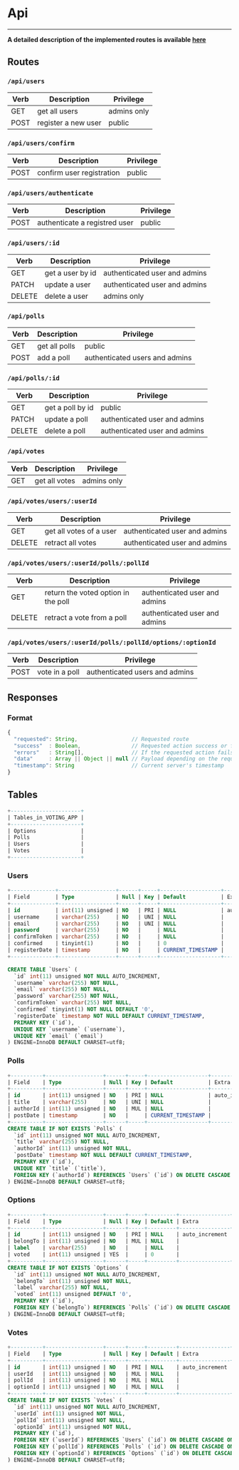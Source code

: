 # Api
---

**A detailed description of the implemented routes is available [here](https://documenter.getpostman.com/view/1662201/voting-app/6tgW29i)**

## Routes
### `/api/users`

| Verb  | Description         | Privilege   |
|--     |---                  |---          |
| GET   | get all users       | admins only |
| POST  | register a new user | public      |

### `/api/users/confirm`

| Verb  | Description                | Privilege   |
|--     |---                         |---          |
| POST  | confirm user registration  | public      |

### `/api/users/authenticate`

| Verb  | Description                   | Privilege   |
|--     |---                            |---          |
| POST  | authenticate a registred user | public      |


### `/api/users/:id`

| Verb   | Description      | Privilege 	                   |
|--      |---               |---                             |
| GET    | get a user by id | authenticated user and admins  |
| PATCH  | update a user    | authenticated user and admins  |
| DELETE | delete a user    | admins only                    |

### `/api/polls`

| Verb   | Description      | Privilege 	                   |
|--      |---               |---                             |
| GET    | get all polls    | public                         |
| POST   | add a poll       | authenticated users and admins |

### `/api/polls/:id`

| Verb   | Description      | Privilege 	                   |
|--      |---               |---                             |
| GET    | get a poll by id | public                         |
| PATCH  | update a poll    | authenticated user and admins  |
| DELETE | delete a poll    | authenticated user and admins  |

### `/api/votes`

| Verb   | Description      | Privilege 	                   |
|--      |---               |---                             |
| GET    | get all votes    | admins only                    |

### `/api/votes/users/:userId`

| Verb   | Description             |Privilege 	                   |
|--      |---                      |---                            |
| GET    | get all votes of a user | authenticated user and admins |
| DELETE | retract all votes       | authenticated user and admins |

### `/api/votes/users/:userId/polls/:pollId`

| Verb   | Description                         | Privilege 	                  |
|--      |---                                  |---                           |
| GET    | return the voted option in the poll | authenticated user and admins|
| DELETE | retract a vote from a poll          | authenticated user and admins|

### `/api/votes/users/:userId/polls/:pollId/options/:optionId`

| Verb   | Description      |Privilege 	                     |
|--      |---               |---                             |
| POST   | vote in a poll   | authenticated users and admins |

## Responses
### Format
```js
{
  "requested": String,                 // Requested route
  "success"  : Boolean,                // Requested action success or fails
  "errors"   : String[],               // If the requested action fails, should contains error messages
  "data"     : Array || Object || null // Payload depending on the requested action, null if success is false
  "timestamp": String                  // Current server's timestamp
}

```
## Tables
```sql
+----------------------+
| Tables_in_VOTING_APP |
+----------------------+
| Options              |
| Polls                |
| Users                |
| Votes                |
+----------------------+
```
### Users
```sql
+--------------+------------------+------+-----+-------------------+----------------+
| Field        | Type             | Null | Key | Default           | Extra          |
+--------------+------------------+------+-----+-------------------+----------------+
| id           | int(11) unsigned | NO   | PRI | NULL              | auto_increment |
| username     | varchar(255)     | NO   | UNI | NULL              |                |
| email        | varchar(255)     | NO   | UNI | NULL              |                |
| password     | varchar(255)     | NO   |     | NULL              |                |
| confirmToken | varchar(255)     | NO   |     | NULL              |                |
| confirmed    | tinyint(1)       | NO   |     | 0                 |                |
| registerDate | timestamp        | NO   |     | CURRENT_TIMESTAMP |                |
+--------------+------------------+------+-----+-------------------+----------------+

CREATE TABLE `Users` (
  `id` int(11) unsigned NOT NULL AUTO_INCREMENT,
  `username` varchar(255) NOT NULL,
  `email` varchar(255) NOT NULL,
  `password` varchar(255) NOT NULL,
  `confirmToken` varchar(255) NOT NULL,
  `confirmed` tinyint(1) NOT NULL DEFAULT '0',
  `registerDate` timestamp NOT NULL DEFAULT CURRENT_TIMESTAMP,
  PRIMARY KEY (`id`),
  UNIQUE KEY `username` (`username`),
  UNIQUE KEY `email` (`email`)
) ENGINE=InnoDB DEFAULT CHARSET=utf8;
```
### Polls
```sql
+----------+------------------+------+-----+-------------------+----------------+
| Field    | Type             | Null | Key | Default           | Extra          |
+----------+------------------+------+-----+-------------------+----------------+
| id       | int(11) unsigned | NO   | PRI | NULL              | auto_increment |
| title    | varchar(255)     | NO   | UNI | NULL              |                |
| authorId | int(11) unsigned | NO   | MUL | NULL              |                |
| postDate | timestamp        | NO   |     | CURRENT_TIMESTAMP |                |
+----------+------------------+------+-----+-------------------+----------------+
CREATE TABLE IF NOT EXISTS `Polls` (
  `id` int(11) unsigned NOT NULL AUTO_INCREMENT,
  `title` varchar(255) NOT NULL,
  `authorId` int(11) unsigned NOT NULL,
  `postDate` timestamp NOT NULL DEFAULT CURRENT_TIMESTAMP,
  PRIMARY KEY (`id`),
  UNIQUE KEY `title` (`title`),
  FOREIGN KEY (`authorId`) REFERENCES `Users` (`id`) ON DELETE CASCADE ON UPDATE CASCADE
) ENGINE=InnoDB DEFAULT CHARSET=utf8;
```
### Options
```sql
+----------+------------------+------+-----+---------+----------------+
| Field    | Type             | Null | Key | Default | Extra          |
+----------+------------------+------+-----+---------+----------------+
| id       | int(11) unsigned | NO   | PRI | NULL    | auto_increment |
| belongTo | int(11) unsigned | NO   | MUL | NULL    |                |
| label    | varchar(255)     | NO   |     | NULL    |                |
| voted    | int(11) unsigned | YES  |     | 0       |                |
+----------+------------------+------+-----+---------+----------------+
CREATE TABLE IF NOT EXISTS `Options` (
  `id` int(11) unsigned NOT NULL AUTO_INCREMENT,
  `belongTo` int(11) unsigned NOT NULL,
  `label` varchar(255) NOT NULL,
  `voted` int(11) unsigned DEFAULT '0',
  PRIMARY KEY (`id`),
  FOREIGN KEY (`belongTo`) REFERENCES `Polls` (`id`) ON DELETE CASCADE ON UPDATE CASCADE
) ENGINE=InnoDB DEFAULT CHARSET=utf8;
```
### Votes
```sql
+----------+------------------+------+-----+---------+----------------+
| Field    | Type             | Null | Key | Default | Extra          |
+----------+------------------+------+-----+---------+----------------+
| id       | int(11) unsigned | NO   | PRI | NULL    | auto_increment |
| userId   | int(11) unsigned | NO   | MUL | NULL    |                |
| pollId   | int(11) unsigned | NO   | MUL | NULL    |                |
| optionId | int(11) unsigned | NO   | MUL | NULL    |                |
+----------+------------------+------+-----+---------+----------------+
CREATE TABLE IF NOT EXISTS `Votes` (
  `id` int(11) unsigned NOT NULL AUTO_INCREMENT,
  `userId` int(11) unsigned NOT NULL,
  `pollId` int(11) unsigned NOT NULL,
  `optionId` int(11) unsigned NOT NULL,
  PRIMARY KEY (`id`),
  FOREIGN KEY (`userId`) REFERENCES `Users` (`id`) ON DELETE CASCADE ON UPDATE CASCADE,
  FOREIGN KEY (`pollId`) REFERENCES `Polls` (`id`) ON DELETE CASCADE ON UPDATE CASCADE,
  FOREIGN KEY (`optionId`) REFERENCES `Options` (`id`) ON DELETE CASCADE ON UPDATE CASCADE
) ENGINE=InnoDB DEFAULT CHARSET=utf8;
```

